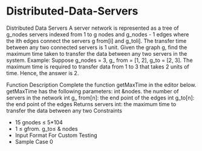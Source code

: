 # Distributed-Data-Servers
Distributed Data Servers
A server network is represented as a tree of g_nodes servers indexed from 1 to g nodes and g_nodes - 1 edges where the ith edges connect the servers g from[i] and g_toli]. The transfer time between any two connected servers is 1 unit.
Given the graph g, find the maximum time taken to transfer the data between any two servers in the system.
Example:
Suppose g_nodes = 3, g_ from = [1, 2], g_to = [2, 3].
The maximum time is required to transfer data from 1 to 3 that takes 2 units of time. Hence, the answer is 2.

Function Description
Complete the function getMaxTime in the editor below.
getMaxTime has the following parameters:
int &nodes. the number of servers in the network int g_ from[n]: the end point of the edges int g_to[n]: the end point of the edges
Returns
servers
int: the maximum time to transfer the data between any two
Constraints
*   15 gnodes ≤ 5*104
*   1 ≤ gfrom. g_to≤ & nodes
*   Input Format For Custom Testing
*   Sample Case 0
